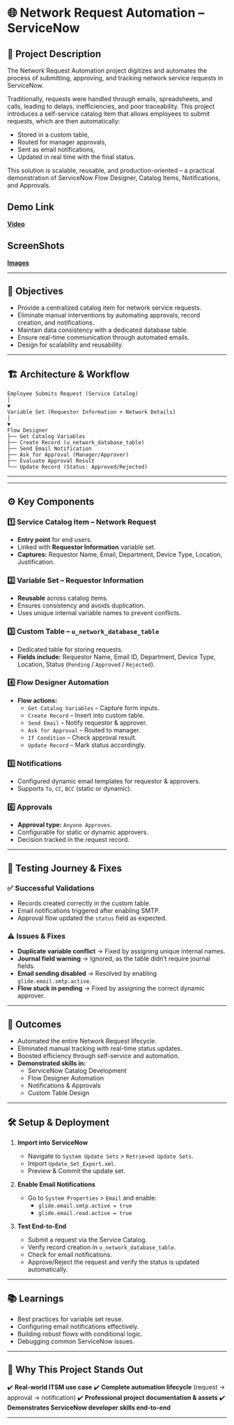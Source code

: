 # 🌐 Network Request Automation – ServiceNow

## 📝 Project Description

The Network Request Automation project digitizes and automates the process of submitting, approving, and tracking network service requests in ServiceNow.

Traditionally, requests were handled through emails, spreadsheets, and calls, leading to delays, inefficiencies, and poor traceability. This project introduces a self-service catalog item that allows employees to submit requests, which are then automatically:

- Stored in a custom table,
- Routed for manager approvals,
- Sent as email notifications,
- Updated in real time with the final status.

This solution is scalable, reusable, and production-oriented – a practical demonstration of ServiceNow Flow Designer, Catalog Items, Notifications, and Approvals.

## Demo Link
**[Video](https://drive.google.com/file/d/1hFRBzdOPtJ_g7dpd15n0r4SpKDwzVQdB/view?usp=drive_link)**

## ScreenShots
**[Images](https://drive.google.com/drive/folders/18AZwr87HnRPN1QWL8lXDe01lHzTcuQQl?usp=sharing)**

---

## 🎯 Objectives

- Provide a centralized catalog item for network service requests.
- Eliminate manual interventions by automating approvals, record creation, and notifications.
- Maintain data consistency with a dedicated database table.
- Ensure real-time communication through automated emails.
- Design for scalability and reusability.

---

## 🏗️ Architecture & Workflow
```
Employee Submits Request (Service Catalog)
│
▼
Variable Set (Requestor Information + Network Details)
│
▼
Flow Designer
├── Get Catalog Variables
├── Create Record (u_network_database_table)
├── Send Email Notification
├── Ask for Approval (Manager/Approver)
├── Evaluate Approval Result
└── Update Record (Status: Approved/Rejected)
```

---


---

## ⚙️ Key Components

### 1️⃣ Service Catalog Item – Network Request

- **Entry point** for end users.
- Linked with **Requestor Information** variable set.
- **Captures:** Requestor Name, Email, Department, Device Type, Location, Justification.

### 2️⃣ Variable Set – Requestor Information

- **Reusable** across catalog items.
- Ensures consistency and avoids duplication.
- Uses unique internal variable names to prevent conflicts.

### 3️⃣ Custom Table – `u_network_database_table`

- Dedicated table for storing requests.
- **Fields include:** Requestor Name, Email ID, Department, Device Type, Location, Status (`Pending` / `Approved` / `Rejected`).

### 4️⃣ Flow Designer Automation

- **Flow actions:**
  - `Get Catalog Variables` – Capture form inputs.
  - `Create Record` – Insert into custom table.
  - `Send Email` – Notify requestor & approver.
  - `Ask for Approval` – Routed to manager.
  - `If Condition` – Check approval result.
  - `Update Record` – Mark status accordingly.

### 5️⃣ Notifications

- Configured dynamic email templates for requestor & approvers.
- Supports `To`, `CC`, `BCC` (static or dynamic).

### 6️⃣ Approvals

- **Approval type:** `Anyone Approves`.
- Configurable for static or dynamic approvers.
- Decision tracked in the request record.

---

## 🧪 Testing Journey & Fixes

### ✅ Successful Validations

- Records created correctly in the custom table.
- Email notifications triggered after enabling SMTP.
- Approval flow updated the `status` field as expected.

### ⚠️ Issues & Fixes

- **Duplicate variable conflict** → Fixed by assigning unique internal names.
- **Journal field warning** → Ignored, as the table didn’t require journal fields.
- **Email sending disabled** → Resolved by enabling `glide.email.smtp.active`.
- **Flow stuck in pending** → Fixed by assigning the correct dynamic approver.

---

## 🚀 Outcomes

- Automated the entire Network Request lifecycle.
- Eliminated manual tracking with real-time status updates.
- Boosted efficiency through self-service and automation.
- **Demonstrated skills in:**
  - ServiceNow Catalog Development
  - Flow Designer Automation
  - Notifications & Approvals
  - Custom Table Design

---

## 🛠️ Setup & Deployment

1.  **Import into ServiceNow**
    - Navigate to `System Update Sets` > `Retrieved Update Sets`.
    - Import `Update_Set_Export.xml`.
    - Preview & Commit the update set.

2.  **Enable Email Notifications**
    - Go to `System Properties` > `Email` and enable:
      - `glide.email.smtp.active = true`
      - `glide.email.read.active = true`

3.  **Test End-to-End**
    - Submit a request via the Service Catalog.
    - Verify record creation in `u_network_database_table`.
    - Check for email notifications.
    - Approve/Reject the request and verify the status is updated automatically.

---

## 📚 Learnings

- Best practices for variable set reuse.
- Configuring email notifications effectively.
- Building robust flows with conditional logic.
- Debugging common ServiceNow issues.

---

## 🌟 Why This Project Stands Out

✔️ **Real-world ITSM use case**
✔️ **Complete automation lifecycle** (request → approval → notification)
✔️ **Professional project documentation & assets**
✔️ **Demonstrates ServiceNow developer skills end-to-end**

---




